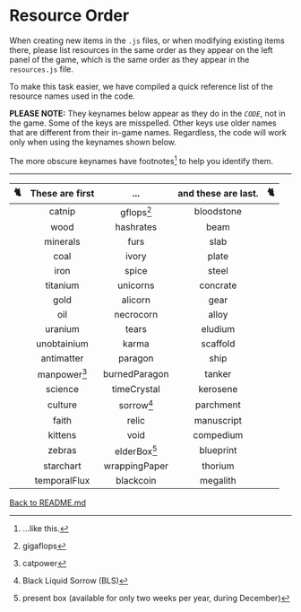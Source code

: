 # Resource Order
When creating new items in the `.js` files, or when modifying existing items there, please list resources in the same order as they appear on the left panel of the game, which is the same order as they appear in the `resources.js` file.

To make this task easier, we have compiled a quick reference list of the resource names used in the code.

**PLEASE NOTE:** They keynames below appear as they do in the *`CODE`*, not in the game. Some of the keys are misspelled. Other keys use older names that are different from their in-game names. Regardless, the code will work only when using the keynames shown below.

The more obscure keynames have footnotes[^footnote] to help you identify them.

---

|:cat2:|   These are first   |       ...       | and these are last. |:cat2:|
|:----:|:-------------------:|:---------------:|:-------------------:|:--:|
| |       catnip        | gflops[^gflops] |     bloodstone      | |
| |        wood         |    hashrates    |        beam         | |
| |      minerals       |      furs       |        slab         | |
| |        coal         |      ivory      |        plate        | |
| |        iron         |      spice      |        steel        | |
| |      titanium       |    unicorns     |      concrate       | |
| |        gold         |     alicorn     |        gear         | |
| |         oil         |    necrocorn    |        alloy        | |
| |       uranium       |      tears      |       eludium       | |
| |     unobtainium     |      karma      |      scaffold       | |
| |     antimatter      |     paragon     |        ship         | |
| | manpower[^manpower] |  burnedParagon  |       tanker        | |
| |       science       |   timeCrystal   |      kerosene       | |
| |       culture       | sorrow[^sorrow] |      parchment      | |
| |        faith        |      relic      |     manuscript      | |
| |       kittens       |      void       |      compedium      | |
| |       zebras        | elderBox[^box]  |      blueprint      | |
| |      starchart      |  wrappingPaper  |       thorium       | |
| |    temporalFlux     |    blackcoin    |      megalith       | |
[Back to README.md](./README.md)

[^footnote]: ...like this.
[^manpower]: catpower
[^gflops]: gigaflops
[^sorrow]: Black Liquid Sorrow (BLS)
[^box]: present box (available for only two weeks per year, during December)
